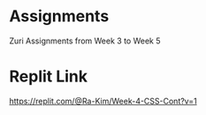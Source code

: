 # Assignments
Zuri Assignments from Week 3 to Week 5

# Replit Link
https://replit.com/@Ra-Kim/Week-4-CSS-Cont?v=1
